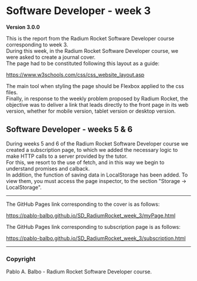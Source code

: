 # Software Developer - week 3

**Version 3.0.0**

This is the report from the Radium Rocket Software Developer course corresponding to week 3.  
During this week, in the Radium Rocket Software Developer course, we were asked to create a journal cover.  
The page had to be constituted following this layout as a guide:

https://www.w3schools.com/css/css_website_layout.asp

The main tool when styling the page should be Flexbox applied to the css files.  
Finally, in response to the weekly problem proposed by Radium Rocket, the objective was to deliver a link that leads directly to the front page in its web version, whether for mobile version, tablet version or desktop version.  

## Software Developer - weeks 5 & 6

During weeks 5 and 6 of the Radium Rocket Software Developer course we created a subscription page, to which we added the necessary logic to make HTTP calls to a server provided by the tutor.  
For this, we resort to the use of fetch, and in this way we begin to understand promises and calback.  
In addition, the function of saving data in LocalStorage has been added. To view them, you must access the page inspector, to the section "Storage -> LocalStorage".  

---

The GitHub Pages link corresponding to the cover is as follows:

https://pablo-balbo.github.io/SD_RadiumRocket_week_3/myPage.html

The GitHub Pages link corresponding to subscription page is as follows:

https://pablo-balbo.github.io/SD_RadiumRocket_week_3/subscription.html

---

### Copyright ###

Pablo A. Balbo - Radium Rocket Software Developer course.